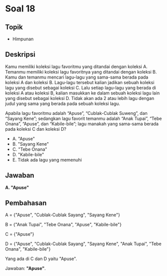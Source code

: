 # Soal 18

## Topik

* Himpunan

## Deskripsi

Kamu memiliki koleksi lagu favoritmu yang ditandai dengan koleksi A. Temanmu memiliki koleksi lagu favoritnya yang ditandai dengan koleksi B. Kamu dan temanmu mencari lagu-lagu yang sama-sama berada pada koleksi A dan koleksi B. Lagu-lagu tersebut kalian jadikan sebuah koleksi lagu yang disebut sebagai koleksi C. Lalu setiap lagu-lagu yang berada di koleksi A atau koleksi B, kalian masukkan ke dalam sebuah koleksi lagu lain yang disebut sebagai koleksi D. Tidak akan ada 2 atau lebih lagu dengan judul yang sama yang berada pada sebuah koleksi lagu.

Apabila lagu favoritmu adalah “Apuse”, “Cublak-Cublak Suweng”, dan “Sayang Kene”; sedangkan lagu favorit temanmu adalah “Anak Tupai”, “Tebe Onana”, “Apuse”, dan “Kabile-bile”; lagu manakah yang sama-sama berada pada koleksi C dan koleksi D?

* A. "Apuse"
* B. "Sayang Kene"
* C. "Tebe Onana"
* D. "Kabile-bile"
* E. Tidak ada lagu yang memenuhi

## Jawaban

**A. "Apuse"**

## Pembahasan

A = {"Apuse", "Cublak-Cublak Sayang", "Sayang Kene"}

B = {"Anak Tupai", "Tebe Onana", "Apuse", "Kabile-bile"}

C = {"Apuse"}

D = {"Apuse", "Cublak-Cublak Sayang", "Sayang Kene", "Anak Tupai", "Tebe Onana", "Kabile-bile"}

Yang ada di C dan D yaitu "Apuse".

Jawaban: **"Apuse"**.